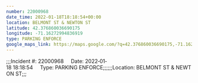 ```yaml
---
number: 22000968
date_time: 2022-01-18T18:18:54+00:00
location: BELMONT ST & NEWTON ST
latitude: 42.376860036690175
longitude: -71.16272994836919
type: PARKING ENFORCE
google_maps_link: https://maps.google.com/?q=42.376860036690175,-71.16272994836919
---
```


;;;Incident #: 22000968     Date: 2022‐01‐18 18:18:54     Type: PARKING ENFORCE;;;;;;Location: BELMONT ST & NEWTON ST;;;
